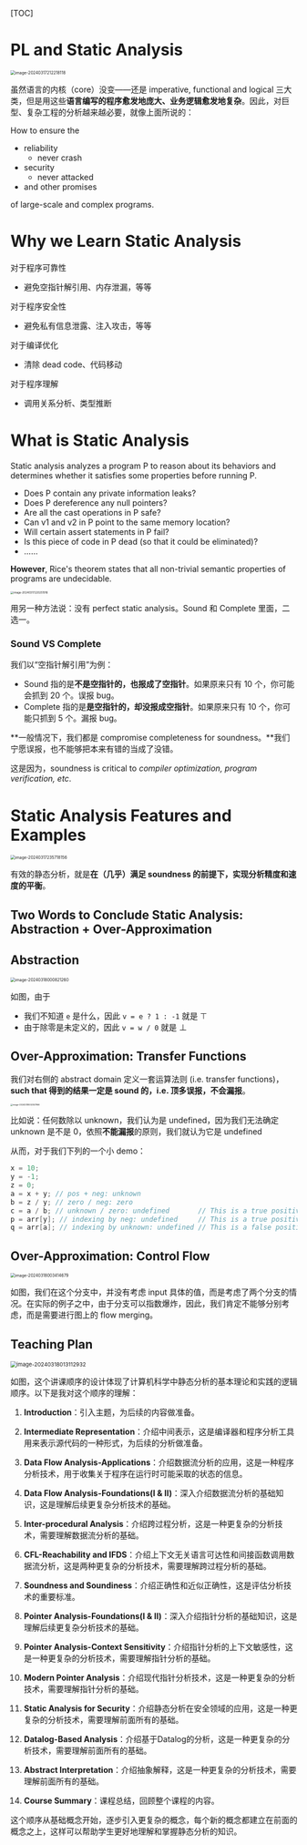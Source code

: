 [TOC]

# PL and Static Analysis

<img src="https://cdn.jsdelivr.net/gh/mtdickens/mtd-images/img/202403172122268.png" alt="image-20240317212218118" style="zoom: 50%;" />

虽然语言的内核（core）没变——还是 imperative, functional and logical 三大类，但是用这些**语言编写的程序愈发地庞大、业务逻辑愈发地复杂**。因此，对巨型、复杂工程的分析越来越必要，就像上面所说的：

How to ensure the 

- reliability
    - never crash
- security
    - never attacked
- and other promises

of large-scale and complex programs.

# Why we Learn Static Analysis

对于程序可靠性

- 避免空指针解引用、内存泄漏，等等

对于程序安全性

- 避免私有信息泄露、注入攻击，等等

对于编译优化

- 清除 dead code、代码移动

对于程序理解

- 调用关系分析、类型推断

# What is Static Analysis

Static analysis analyzes a program P to reason about its behaviors and determines whether it satisfies some properties before running P.

- Does P contain any private information leaks?
- Does P dereference any null pointers?
- Are all the cast operations in P safe?
- Can v1 and v2 in P point to the same memory location?
- Will certain assert statements in P fail?
- Is this piece of code in P dead (so that it could be eliminated)?
- ……

**However**, Rice's theorem states that all non-trivial semantic properties of programs are undecidable.

<img src="https://cdn.jsdelivr.net/gh/mtdickens/mtd-images/img/202403172202136.png" alt="image-20240317220251916" style="zoom: 33%;" />

用另一种方法说：没有 perfect static analysis。Sound 和 Complete 里面，二选一。

### Sound VS Complete

我们以“空指针解引用”为例：

- Sound 指的是**不是空指针的，也报成了空指针**。如果原来只有 10 个，你可能会抓到 20 个。误报 bug。
- Complete 指的是**是空指针的，却没报成空指针**。如果原来只有 10 个，你可能只抓到 5 个。漏报 bug。

**一般情况下，我们都是 compromise completeness for soundness。**我们宁愿误报，也不能够把本来有错的当成了没错。

这是因为，soundness is critical to *compiler optimization, program verification, etc*.



# Static Analysis Features and Examples

<img src="https://cdn.jsdelivr.net/gh/mtdickens/mtd-images/img/202403172357173.png" alt="image-20240317235718156" style="zoom: 50%;" />

有效的静态分析，就是**在（几乎）满足 soundness 的前提下，实现分析精度和速度的平衡**。

## Two Words to Conclude Static Analysis: Abstraction + Over-Approximation

## Abstraction

<img src="https://cdn.jsdelivr.net/gh/mtdickens/mtd-images/img/202403180008613.png" alt="image-20240318000821260" style="zoom:50%;" />

如图，由于

- 我们不知道 `e` 是什么，因此 `v = e ? 1 : -1` 就是 &top;
- 由于除零是未定义的，因此 `v = w / 0` 就是 &bot;

## Over-Approximation: Transfer Functions

我们对右侧的 abstract domain 定义一套运算法则 (i.e. transfer functions)，**such that 得到的结果一定是 sound 的，i.e. 顶多误报，不会漏报**。

<img src="https://cdn.jsdelivr.net/gh/mtdickens/mtd-images/img/202403180026538.png" alt="image-20240318002557966" style="zoom: 25%;" />

比如说：任何数除以 unknown，我们认为是 undefined，因为我们无法确定 unknown 是不是 0，依照**不能漏报**的原则，我们就认为它是 undefined

从而，对于我们下列的一个小 demo：

```c
x = 10;
y = -1;
z = 0;
a = x + y; // pos + neg: unknown
b = z / y; // zero / neg: zero
c = a / b; // unknown / zero: undefined       // This is a true positive
p = arr[y]; // indexing by neg: undefined     // This is a true positive
q = arr[a]; // indexing by unknown: undefined // This is a false positive
```

## Over-Approximation: Control Flow

<img src="https://cdn.jsdelivr.net/gh/mtdickens/mtd-images/img/202403180034817.png" alt="image-20240318003414679" style="zoom:50%;" />
    

如图，我们在这个分支中，并没有考虑 input 具体的值，而是考虑了两个分支的情况。在实际的例子之中，由于分支可以指数爆炸，因此，我们肯定不能够分别考虑，而是需要进行图上的 flow merging。

## Teaching Plan

<img src="https://cdn.jsdelivr.net/gh/mtdickens/mtd-images/img/202403180131733.png" alt="image-20240318013112932" style="zoom:67%;" />

如图，这个讲课顺序的设计体现了计算机科学中静态分析的基本理论和实践的逻辑顺序。以下是我对这个顺序的理解：

1. **Introduction**：引入主题，为后续的内容做准备。

2. **Intermediate Representation**：介绍中间表示，这是编译器和程序分析工具用来表示源代码的一种形式，为后续的分析做准备。

3. **Data Flow Analysis-Applications**：介绍数据流分析的应用，这是一种程序分析技术，用于收集关于程序在运行时可能采取的状态的信息。

4. **Data Flow Analysis-Foundations(I & II)**：深入介绍数据流分析的基础知识，这是理解后续更复杂分析技术的基础。

5. **Inter-procedural Analysis**：介绍跨过程分析，这是一种更复杂的分析技术，需要理解数据流分析的基础。

6. **CFL-Reachability and IFDS**：介绍上下文无关语言可达性和间接函数调用数据流分析，这是两种更复杂的分析技术，需要理解跨过程分析的基础。

7. **Soundness and Soundiness**：介绍正确性和近似正确性，这是评估分析技术的重要标准。

8. **Pointer Analysis-Foundations(I & II)**：深入介绍指针分析的基础知识，这是理解后续更复杂分析技术的基础。

9. **Pointer Analysis-Context Sensitivity**：介绍指针分析的上下文敏感性，这是一种更复杂的分析技术，需要理解指针分析的基础。

10. **Modern Pointer Analysis**：介绍现代指针分析技术，这是一种更复杂的分析技术，需要理解指针分析的基础。

11. **Static Analysis for Security**：介绍静态分析在安全领域的应用，这是一种更复杂的分析技术，需要理解前面所有的基础。

12. **Datalog-Based Analysis**：介绍基于Datalog的分析，这是一种更复杂的分析技术，需要理解前面所有的基础。

13. **Abstract Interpretation**：介绍抽象解释，这是一种更复杂的分析技术，需要理解前面所有的基础。

14. **Course Summary**：课程总结，回顾整个课程的内容。

这个顺序从基础概念开始，逐步引入更复杂的概念，每个新的概念都建立在前面的概念之上，这样可以帮助学生更好地理解和掌握静态分析的知识。	